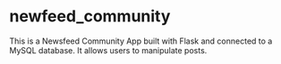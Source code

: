 # newfeed_community
This is a Newsfeed Community App built with Flask and connected to a MySQL database. It allows users to manipulate posts.
